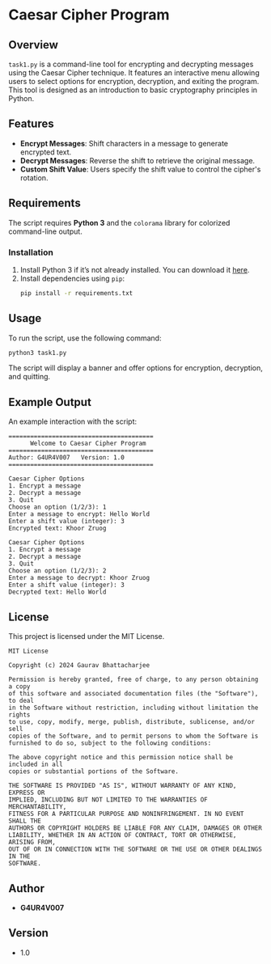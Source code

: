 # Caesar Cipher Program

## Overview
`task1.py` is a command-line tool for encrypting and decrypting messages using the Caesar Cipher technique. It features an interactive menu allowing users to select options for encryption, decryption, and exiting the program. This tool is designed as an introduction to basic cryptography principles in Python.

## Features
- **Encrypt Messages**: Shift characters in a message to generate encrypted text.
- **Decrypt Messages**: Reverse the shift to retrieve the original message.
- **Custom Shift Value**: Users specify the shift value to control the cipher's rotation.

## Requirements
The script requires **Python 3** and the `colorama` library for colorized command-line output.

### Installation
1. Install Python 3 if it’s not already installed. You can download it [here](https://www.python.org/downloads/).
2. Install dependencies using `pip`:
   ```bash
   pip install -r requirements.txt
   ```

## Usage
To run the script, use the following command:

```bash
python3 task1.py
```

The script will display a banner and offer options for encryption, decryption, and quitting.

## Example Output
An example interaction with the script:

```plaintext
========================================
      Welcome to Caesar Cipher Program      
========================================
Author: G4UR4V007   Version: 1.0
========================================

Caesar Cipher Options
1. Encrypt a message
2. Decrypt a message
3. Quit
Choose an option (1/2/3): 1
Enter a message to encrypt: Hello World
Enter a shift value (integer): 3
Encrypted text: Khoor Zruog

Caesar Cipher Options
1. Encrypt a message
2. Decrypt a message
3. Quit
Choose an option (1/2/3): 2
Enter a message to decrypt: Khoor Zruog
Enter a shift value (integer): 3
Decrypted text: Hello World
```

## License
This project is licensed under the MIT License.

```plaintext
MIT License

Copyright (c) 2024 Gaurav Bhattacharjee

Permission is hereby granted, free of charge, to any person obtaining a copy
of this software and associated documentation files (the "Software"), to deal
in the Software without restriction, including without limitation the rights
to use, copy, modify, merge, publish, distribute, sublicense, and/or sell
copies of the Software, and to permit persons to whom the Software is
furnished to do so, subject to the following conditions:

The above copyright notice and this permission notice shall be included in all
copies or substantial portions of the Software.

THE SOFTWARE IS PROVIDED "AS IS", WITHOUT WARRANTY OF ANY KIND, EXPRESS OR
IMPLIED, INCLUDING BUT NOT LIMITED TO THE WARRANTIES OF MERCHANTABILITY,
FITNESS FOR A PARTICULAR PURPOSE AND NONINFRINGEMENT. IN NO EVENT SHALL THE
AUTHORS OR COPYRIGHT HOLDERS BE LIABLE FOR ANY CLAIM, DAMAGES OR OTHER
LIABILITY, WHETHER IN AN ACTION OF CONTRACT, TORT OR OTHERWISE, ARISING FROM,
OUT OF OR IN CONNECTION WITH THE SOFTWARE OR THE USE OR OTHER DEALINGS IN THE
SOFTWARE.
```

## Author
- **G4UR4V007**

## Version
- 1.0
